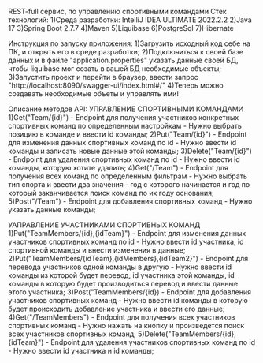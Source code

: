 REST-full сервис, по управлению спортивными командами
Стек технологий:
1)Среда разработки: IntelliJ IDEA ULTIMATE 2022.2.2
2)Java 17
3)Spring Boot 2.7.7
4)Maven
5)Liquibase
6)PostgreSql
7)Hibernate

Инструкция по запуску приложения:
1)Загрузить исходный код себе на ПК, и открыть его в среде разработки;
2)Подключиться к своей базе данных и в файле "application.properties" указать данные своей БД,
чтобы liquibase мог созать в вашей БД необходимые объекты;
3)Запустить проект и перейти в браузер, ввести запрос "http://localhost:8090/swagger-ui/index.html#/"
4)Теперь можно создавать необходимые объеты и управлять ими!

Описание методов API:
УПРАВЛЕНИЕ СПОРТИВНЫМИ КОМАНДАМИ
1)Get("Team/{id}") - Endpoint для получения участников конкретных спортивных команд по определенным настройкам -
Нужно выбрать позицию в команде и ввести id команды;
2)Put("Team/{id}") - Endpoint для изменения данных спортивных команд по id -
Нужно ввести id команды и записать новые данные этой команды;
3)Delete("Team/{id}") - Endpoint для удаления спортивных команд по id -
Нужно ввести id команды, которую хотите удалить;
4)Get("/Team") - Endpoint для получения всех команд по определенным фильтрам -
Нужно выбрать тип спорта и ввести два значения - год с которого начинается
и год по который заканчивается поиск команд по их году основания;
5)Post("/Team") - Endpoint для добавления спортивных команд -
Нужно указать данные команды;

УАПРАВЛЕНИЕ УЧАСТНИКАМИ СПОРТИВНЫХ КОМАНД
1)Put("TeamMembers/{id},{idTeam}") - Endpoint для изменения данных участников спортивных команд по id -
Нужно ввести id участника, id спортивной команды и внести изменения в данные;
2)Put("TeamMembers/{idTeam},{idMembers},{idTeam2}") - Endpoint для перевода участников одной команды в другую -
Нужно ввести id команды из которой будет перевод, id участника этой команды, id команды в которую будет производиться перевод
и ввести данные этого участника;
3)Post("TeamMembers/{id}) - Endpoint для добавления участников спортивных команд -
Нужно ввести id команды в которую будет происходить добавление участника и ввести его данные;
4)Get("/TeamMembers") - Endpoint для получения всех участников спортивных команд -
Нужно нажать на кнопку и произведется поиск всех участников спортивных команд;
5)Delete("TeamMembers/{id},{idTeam}") - Endpoint для удаления участников спортивных команд по id -
Нужно ввести id участника и id команды;